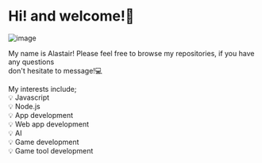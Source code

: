 # Hi! and welcome!👋
![image](https://cdn.discordapp.com/attachments/1066186079440478248/1067685417224253471/2afcc86f-661b-47a8-9d6e-534c3f4e9df0.jpg)

 My name is Alastair! Please feel free to browse my repositories, if you have any questions <br>
 don't hesitate to message!💻

My interests include;<br>
💡 Javascript<br>
💡 Node.js<br>
💡 App development<br>
💡 Web app development<br>
💡 AI<br>
💡 Game development<br>
💡 Game tool development<br>

